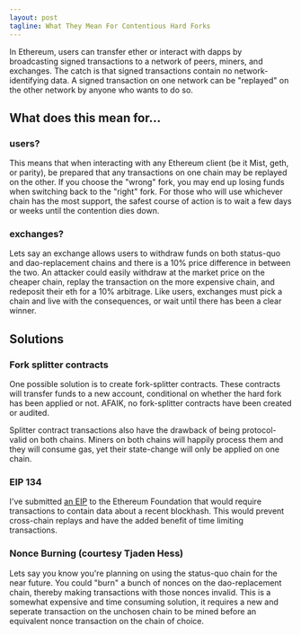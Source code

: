 ```yaml
---
layout: post
tagline: What They Mean For Contentious Hard Forks
---
```


In Ethereum, users can transfer ether or interact with dapps by broadcasting signed transactions to a network of peers, miners, and exchanges. The catch is that signed transactions contain no network-identifying data. A signed transaction on one network can be "replayed" on the other network by anyone who wants to do so.

## What does this mean for...

### users?

This means that when interacting with any Ethereum client (be it Mist, geth, or parity), be prepared that any transactions on one chain may be replayed on the other. If you choose the "wrong" fork, you may end up losing funds when switching back to the "right" fork. For those who will use whichever chain has the most support, the safest course of action is to wait a few days or weeks until the contention dies down.

### exchanges?

Lets say an exchange allows users to withdraw funds on both status-quo and dao-replacement chains and there is a 10% price difference in between the two. An attacker could easily withdraw at the market price on the cheaper chain, replay the transaction on the more expensive chain, and redeposit their eth for a 10% arbitrage. Like users, exchanges must pick a chain and live with the consequences, or wait until there has been a clear winner.

## Solutions

### Fork splitter contracts

One possible solution is to create fork-splitter contracts. These contracts will transfer funds to a new account, conditional on whether the hard fork has been applied or not. AFAIK, no fork-splitter contracts have been created or audited.

Splitter contract transactions also have the drawback of being protocol-valid on both chains. Miners on both chains will happily process them and they will consume gas, yet their state-change will only be applied on one chain.

### EIP 134

I've submitted [an EIP](https://github.com/ethereum/EIPs/issues/134) to the Ethereum Foundation that would require transactions to contain data about a recent blockhash. This would prevent cross-chain replays and have the added benefit of time limiting transactions.

### Nonce Burning (courtesy Tjaden Hess)

Lets say you know you're planning on using the status-quo chain for the near future. You could "burn" a bunch of nonces on the dao-replacement chain, thereby making transactions with those nonces invalid. This is a somewhat expensive and time consuming solution, it requires a new and seperate transaction on the unchosen chain to be mined before an equivalent nonce transaction on the chain of choice.
